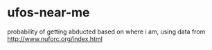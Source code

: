 # ufos-near-me
probability of getting abducted based on where i am, using data from http://www.nuforc.org/index.html
